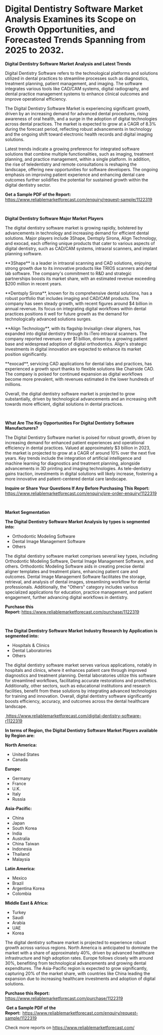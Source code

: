 <p><h1>Digital Dentistry Software Market Analysis Examines its Scope on Growth Opportunities, and Forecasted Trends Spanning from 2025 to 2032.</h1></p><p><strong>Digital Dentistry Software Market Analysis and Latest Trends</strong></p>
<p><p>Digital Dentistry Software refers to the technological platforms and solutions utilized in dental practices to streamline processes such as diagnostics, treatment planning, patient management, and imaging. The software integrates various tools like CAD/CAM systems, digital radiography, and dental practice management systems to enhance clinical outcomes and improve operational efficiency. </p><p>The Digital Dentistry Software Market is experiencing significant growth, driven by an increasing demand for advanced dental procedures, rising awareness of oral health, and a surge in the adoption of digital technologies across dental practices. The market is expected to grow at a CAGR of 8.3% during the forecast period, reflecting robust advancements in technology and the ongoing shift toward electronic health records and digital imaging solutions. </p><p>Latest trends indicate a growing preference for integrated software solutions that combine multiple functionalities, such as imaging, treatment planning, and practice management, within a single platform. In addition, the rise of teledentistry and remote consultations is reshaping the landscape, offering new opportunities for software developers. The ongoing emphasis on improving patient experience and enhancing dental care outcomes further solidifies the potential for sustained growth within the digital dentistry sector.</p></p>
<p><strong>Get a Sample PDF of the Report:&nbsp;</strong> <a href="https://www.reliablemarketforecast.com/enquiry/request-sample/1122319?utm_campaign=3050&utm_medium=2&utm_source=Github&utm_content=ia&utm_term=10032025&utm_id=digital-dentistry-software">https://www.reliablemarketforecast.com/enquiry/request-sample/1122319</a></p>
<p>&nbsp;</p>
<p><strong>Digital Dentistry Software Major Market Players</strong></p>
<p><p>The digital dentistry software market is growing rapidly, bolstered by advancements in technology and increasing demand for efficient dental solutions. Major players include 3Shape, Dentsply Sirona, Align Technology, and exocad, each offering unique products that cater to various aspects of digital dentistry, such as CAD/CAM systems, intraoral scanners, and implant planning software.</p><p>**3Shape** is a leader in intraoral scanning and CAD solutions, enjoying strong growth due to its innovative products like TRIOS scanners and dental lab software. The company's commitment to R&D and strategic partnerships boosts its market share, with an estimated revenue exceeding $200 million in recent years.</p><p>**Dentsply Sirona**, known for its comprehensive dental solutions, has a robust portfolio that includes imaging and CAD/CAM products. The company has seen steady growth, with recent figures around $4 billion in annual revenue. Its focus on integrating digital workflows within dental practices positions it well for future growth as the demand for technologically advanced solutions surges.</p><p>**Align Technology**, with its flagship Invisalign clear aligners, has expanded into digital dentistry through its iTero intraoral scanners. The company reported revenues over $1 billion, driven by a growing patient base and widespread adoption of digital orthodontics. Align's strategic investments in digital innovation are expected to enhance its market position significantly.</p><p>**exocad**, servicing CAD applications for dental labs and practices, has experienced a growth spurt thanks to flexible solutions like Chairside CAD. The company is poised for continued expansion as digital workflows become more prevalent, with revenues estimated in the lower hundreds of millions.</p><p>Overall, the digital dentistry software market is projected to grow substantially, driven by technological advancements and an increasing shift towards more efficient, digital solutions in dental practices.</p></p>
<p>&nbsp;</p>
<p><strong>What Are The Key Opportunities For Digital Dentistry Software Manufacturers?</strong></p>
<p><p>The Digital Dentistry Software market is poised for robust growth, driven by increasing demand for enhanced patient experiences and operational efficiency in dental practices. Valued at approximately $3 billion in 2023, the market is projected to grow at a CAGR of around 10% over the next five years. Key trends include the integration of artificial intelligence and machine learning for diagnostics and treatment planning, alongside advancements in 3D printing and imaging technologies. As tele-dentistry gains traction, investments in digital solutions will likely increase, fostering a more innovative and patient-centered dental care landscape.</p></p>
<p><strong>Inquire or Share Your Questions If Any Before Purchasing This Report:</strong> <a href="https://www.reliablemarketforecast.com/enquiry/pre-order-enquiry/1122319?utm_campaign=3050&utm_medium=2&utm_source=Github&utm_content=ia&utm_term=10032025&utm_id=digital-dentistry-software">https://www.reliablemarketforecast.com/enquiry/pre-order-enquiry/1122319</a></p>
<p>&nbsp;</p>
<p><strong>Market Segmentation</strong></p>
<p><strong>The Digital Dentistry Software Market Analysis by types is segmented into:</strong></p>
<p><ul><li>Orthodontic Modeling Software</li><li>Dental Image Management Software</li><li>Others</li></ul></p>
<p><p>The digital dentistry software market comprises several key types, including Orthodontic Modeling Software, Dental Image Management Software, and others. Orthodontic Modeling Software aids in creating precise dental aligner templates and treatment plans, enhancing patient care and outcomes. Dental Image Management Software facilitates the storage, retrieval, and analysis of dental images, streamlining workflow for dental professionals. Additionally, the "Others" category includes various specialized applications for education, practice management, and patient engagement, further advancing digital workflows in dentistry.</p></p>
<p><strong>Purchase this Report:&nbsp;</strong><a href="https://www.reliablemarketforecast.com/purchase/1122319?utm_campaign=3050&utm_medium=2&utm_source=Github&utm_content=ia&utm_term=10032025&utm_id=digital-dentistry-software">https://www.reliablemarketforecast.com/purchase/1122319</a></p>
<p>&nbsp;</p>
<p><strong>The Digital Dentistry Software Market Industry Research by Application is segmented into:</strong></p>
<p><ul><li>Hospitals & Clinics</li><li>Dental Laboratories</li><li>Others</li></ul></p>
<p><p>The digital dentistry software market serves various applications, notably in hospitals and clinics, where it enhances patient care through improved diagnostics and treatment planning. Dental laboratories utilize this software for streamlined workflows, facilitating accurate restorations and prosthetics. Additionally, other sectors, such as educational institutions and research facilities, benefit from these solutions by integrating advanced technologies for training and innovation. Overall, digital dentistry software significantly boosts efficiency, accuracy, and outcomes across the dental healthcare landscape.</p></p>
<p><a href="https://www.reliablemarketforecast.com/digital-dentistry-software-r1122319?utm_campaign=3050&utm_medium=2&utm_source=Github&utm_content=ia&utm_term=10032025&utm_id=digital-dentistry-software">&nbsp;https://www.reliablemarketforecast.com/digital-dentistry-software-r1122319</a></p>
<p><strong>In terms of Region, the Digital Dentistry Software Market Players available by Region are:</strong></p>
<p>
    <p> <strong> North America: </strong>
        <ul>
            <li>United States</li>
            <li>Canada</li>
        </ul>
        </p> 
    <p> <strong> Europe: </strong>
        <ul>
            <li>Germany</li>
            <li>France</li>
            <li>U.K.</li>
            <li>Italy</li>
            <li>Russia</li>
        </ul>
        </p> 
    <p> <strong> Asia-Pacific: </strong>
        <ul>
            <li>China</li>
            <li>Japan</li>
            <li>South Korea</li>
            <li>India</li>
            <li>Australia</li>
            <li>China Taiwan</li>
            <li>Indonesia</li>
            <li>Thailand</li>
            <li>Malaysia</li>
        </ul>
        </p> 
    <p> <strong> Latin America: </strong>
        <ul>
            <li>Mexico</li>
            <li>Brazil</li>
            <li>Argentina Korea</li>
            <li>Colombia</li>
        </ul>
        </p> 
    <p> <strong> Middle East & Africa: </strong>
        <ul>
            <li>Turkey</li>
            <li>Saudi</li>
            <li>Arabia</li>
            <li>UAE</li>
            <li>Korea</li>
        </ul>
    </p>
    </p>
<p><p>The digital dentistry software market is projected to experience robust growth across various regions. North America is anticipated to dominate the market with a share of approximately 40%, driven by advanced healthcare infrastructure and high adoption rates. Europe follows closely with around 30%, benefiting from technological advancements and growing dental expenditures. The Asia-Pacific region is expected to grow significantly, capturing 20% of the market share, with countries like China leading the expansion due to increasing healthcare investments and adoption of digital solutions.</p></p>
<p><strong>Purchase this Report: </strong><a href="https://www.reliablemarketforecast.com/purchase/1122319?utm_campaign=3050&utm_medium=2&utm_source=Github&utm_content=ia&utm_term=10032025&utm_id=digital-dentistry-software">https://www.reliablemarketforecast.com/purchase/1122319</a></p>
<p>&nbsp;<strong>Get a Sample PDF of the Report:&nbsp;&nbsp;</strong><a href="https://www.reliablemarketforecast.com/enquiry/request-sample/1122319?utm_campaign=3050&utm_medium=2&utm_source=Github&utm_content=ia&utm_term=10032025&utm_id=digital-dentistry-software">https://www.reliablemarketforecast.com/enquiry/request-sample/1122319</a></p>
<p><strong></strong></p>
<p>Check more reports on <a href="https://www.reliablemarketforecast.com/?utm_campaign=3050&utm_medium=2&utm_source=Github&utm_content=ia&utm_term=10032025&utm_id=digital-dentistry-software">https://www.reliablemarketforecast.com/</a></p>